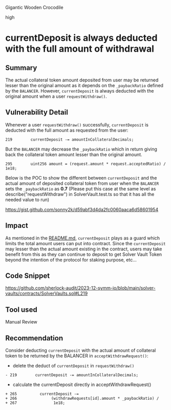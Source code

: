 Gigantic Wooden Crocodile

high

# currentDeposit is always deducted with the full amount of withdrawal

## Summary
The actual collateral token amount deposited from user may be returned lesser than the original amount as it depends on the `_paybackRatio` defined by the `BALANCER`. However, `currentDeposit` is always deducted with the original amount when a user `requestWithdraw()`.

## Vulnerability Detail
Whenever a user `requestWithdraw()` successfully, `currentDeposit` is deducted with the full amount as requested from the user:

```solidity
219        currentDeposit -= amountInCollateralDecimals;
```

But the `BALANCER` may decrease the `_paybackRatio` which in return giving back the collateral token amount lesser than the original amount.

```solidity
295        uint256 amount = (request.amount * request.acceptedRatio) / 1e18;
```

Below is the POC to show the different between `currentDeposit` and the actual amount of deposited collateral token from user when the `BALANCER` sets the `_paybackRatio` as **0.7**
(Please put this case at the same level as describe("requestWithdraw") in SolverVault.test.ts so that it has all the needed value to run)

https://gist.github.com/sonny2k/d59abf3d4da2fc0060aaca6d58601954

## Impact
As mentioned in the [README.md](https://github.com/sherlock-audit/2023-12-symm-io/blob/main/solver-vaults/README.md), `currentDeposit` plays as a guard which limits the total amount users can put into contract. Since the `currentDeposit` may lesser than the actual amount existing in the contract, users may take benefit from this as they can continue to deposit to get Solver Vault Token beyond the intention of the protocol for staking purpose, etc...

## Code Snippet
https://github.com/sherlock-audit/2023-12-symm-io/blob/main/solver-vaults/contracts/SolverVaults.sol#L219

## Tool used

Manual Review

## Recommendation
Consider deducting `currentDeposit` with the actual amount of collateral token to be returned by the BALANCER in `acceptWithdrawRequest()`:

- delete the deduct of `currentDeposit` in `requestWithdraw()`

```solidity
- 219        currentDeposit -= amountInCollateralDecimals;
```
- calculate the currentDeposit directly in acceptWithdrawRequest()
```solidity
+ 265          currentDeposit -= 
+ 266               (withdrawRequests[id].amount * _paybackRatio) / 
+ 267                1e18;
```
